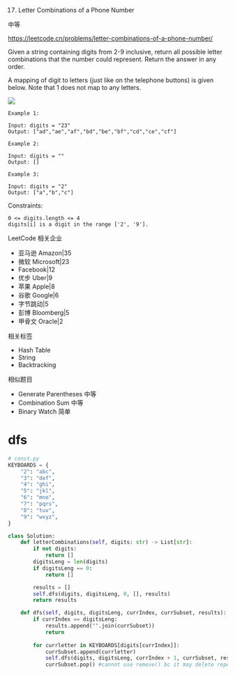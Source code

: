 17. Letter Combinations of a Phone Number

中等

https://leetcode.cn/problems/letter-combinations-of-a-phone-number/

Given a string containing digits from 2-9 inclusive, return all possible letter combinations that the number could represent. Return the answer in any order.

A mapping of digit to letters (just like on the telephone buttons) is given below. Note that 1 does not map to any letters.


![](https://upload.wikimedia.org/wikipedia/commons/thumb/7/73/Telephone-keypad2.svg/200px-Telephone-keypad2.svg.png)
 
```
Example 1:

Input: digits = "23"
Output: ["ad","ae","af","bd","be","bf","cd","ce","cf"]

Example 2:

Input: digits = ""
Output: []

Example 3:

Input: digits = "2"
Output: ["a","b","c"]
```


Constraints:
```
0 <= digits.length <= 4
digits[i] is a digit in the range ['2', '9'].
```



LeetCode
相关企业

- 亚马逊 Amazon|35
- 微软 Microsoft|23
- Facebook|12
- 优步 Uber|9
- 苹果 Apple|8
- 谷歌 Google|6
- 字节跳动|5
- 彭博 Bloomberg|5
- 甲骨文 Oracle|2


相关标签
- Hash Table
- String
- Backtracking

相似题目
- Generate Parentheses
中等
- Combination Sum
中等
- Binary Watch
简单

# dfs

```py
# const.py 
KEYBOARDS = {
    "2": "abc",
    "3": "def",
    "4": "ghi",
    "5": "jkl",
    "6": "mno",
    "7": "pqrs",
    "8": "tuv",
    "9": "wxyz",
}

class Solution:
    def letterCombinations(self, digits: str) -> List[str]:
        if not digits:
            return []
        digitsLeng = len(digits)
        if digitsLeng == 0:
            return []

        results = []
        self.dfs(digits, digitsLeng, 0, [], results)
        return results

    def dfs(self, digits, digitsLeng, currIndex, currSubset, results):
        if currIndex == digitsLeng:
            results.append("".join(currSubset))
            return
        
        for currletter in KEYBOARDS[digits[currIndex]]:
            currSubset.append(currletter)
            self.dfs(digits, digitsLeng, currIndex + 1, currSubset, results)
            currSubset.pop() #cannot use remove() bc it may delete repeated letter
```